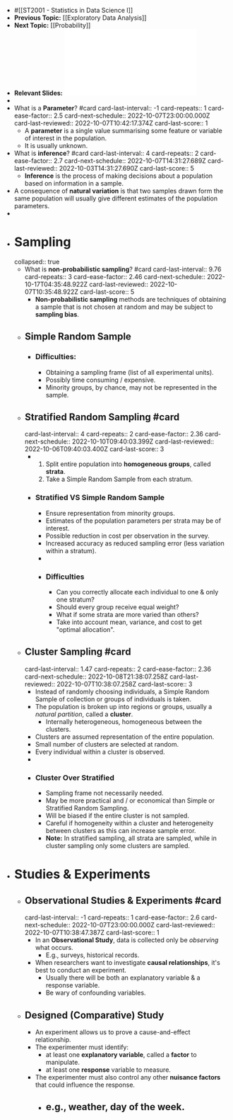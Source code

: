 - #[[ST2001 - Statistics in Data Science I]]
- **Previous Topic:** [[Exploratory Data Analysis]]
- **Next Topic:** [[Probability]]
- **Relevant Slides:** ![Topic 3 - Sampling.pdf](../assets/Topic_3_-_Sampling_1663599787566_0.pdf)
-
- What is a **Parameter**? #card
  card-last-interval:: -1
  card-repeats:: 1
  card-ease-factor:: 2.5
  card-next-schedule:: 2022-10-07T23:00:00.000Z
  card-last-reviewed:: 2022-10-07T10:42:17.374Z
  card-last-score:: 1
	- A **parameter** is a single value summarising some feature or variable of interest in the population.
	- It is usually unknown.
- What is **inference**? #card
  card-last-interval:: 4
  card-repeats:: 2
  card-ease-factor:: 2.7
  card-next-schedule:: 2022-10-07T14:31:27.689Z
  card-last-reviewed:: 2022-10-03T14:31:27.690Z
  card-last-score:: 5
	- **Inference** is the process of making decisions about a population based on information in a sample.
- A consequence of **natural variation** is that two samples drawn form the same population will usually give different estimates of the population parameters.
-
- # Sampling
  collapsed:: true
	- What is **non-probabilistic sampling**? #card
	  card-last-interval:: 9.76
	  card-repeats:: 3
	  card-ease-factor:: 2.46
	  card-next-schedule:: 2022-10-17T04:35:48.922Z
	  card-last-reviewed:: 2022-10-07T10:35:48.922Z
	  card-last-score:: 5
		- **Non-probabilistic sampling** methods are techniques of obtaining a sample that is not chosen at random and may be subject to **sampling bias**.
	- ## Simple Random Sample
		- ### Difficulties:
			- Obtaining a sampling frame (list of all experimental units).
			- Possibly time consuming / expensive.
			- Minority groups, by chance, may not be represented in the sample.
	- ## Stratified Random Sampling #card
	  card-last-interval:: 4
	  card-repeats:: 2
	  card-ease-factor:: 2.36
	  card-next-schedule:: 2022-10-10T09:40:03.399Z
	  card-last-reviewed:: 2022-10-06T09:40:03.400Z
	  card-last-score:: 3
		- 1. Split entire population into **homogeneous groups**, called **strata**.
		  2. Take a Simple Random Sample from each stratum.
		- ### Stratified VS Simple Random Sample
			- Ensure representation from minority groups.
			- Estimates of the population parameters per strata may be of interest.
			- Possible reduction in cost per observation in the survey.
			- Increased accuracy as reduced sampling error (less variation within a stratum).
			-
			- ### Difficulties
				- Can you correctly allocate each individual to one & only one stratum?
				- Should every group receive equal weight?
				- What if some strata are more varied than others?
				- Take into account mean, variance, and cost to get "optimal allocation".
	- ## Cluster Sampling #card
	  card-last-interval:: 1.47
	  card-repeats:: 2
	  card-ease-factor:: 2.36
	  card-next-schedule:: 2022-10-08T21:38:07.258Z
	  card-last-reviewed:: 2022-10-07T10:38:07.258Z
	  card-last-score:: 3
		- Instead of randomly choosing individuals, a Simple Random Sample of collection or groups of individuals is taken.
		- The population is broken up into regions or groups, usually a *natural partition*, called a **cluster**.
			- Internally heterogeneous, homogeneous between the clusters.
		- Clusters are assumed representation of the entire population.
		- Small number of clusters are selected at random.
		- Every individual within a cluster is observed.
		-
		- ### Cluster Over Stratified
			- Sampling frame not necessarily needed.
			- May be more practical and / or economical than Simple or Stratified Random Sampling.
			- Will be biased if the entire cluster is not sampled.
			- Careful if homogeneity within a cluster and heterogeneity between clusters as this can increase sample error.
			- **Note:** In stratified sampling, all strata are sampled, while in cluster sampling only some clusters are sampled.
- # Studies & Experiments
	- ## Observational Studies & Experiments #card
	  card-last-interval:: -1
	  card-repeats:: 1
	  card-ease-factor:: 2.6
	  card-next-schedule:: 2022-10-07T23:00:00.000Z
	  card-last-reviewed:: 2022-10-07T10:38:47.387Z
	  card-last-score:: 1
		- In an **Observational Study**, data is collected only be *observing* what occurs.
			- E.g., surveys, historical records.
		- When researchers want to investigate **causal relationships**, it's best to conduct an experiment.
			- Usually there will be both an explanatory variable & a response variable.
			- Be wary of confounding variables.
	- ## Designed (Comparative) Study
		- An experiment allows us to prove a cause-and-effect relationship.
		- The experimenter must identify:
			- at least one **explanatory variable**, called a **factor** to manipulate.
			- at least one **response** variable to measure.
		- The experimenter must also control any other **nuisance factors** that could influence the response.
			- e.g., weather, day of the week.
				-
